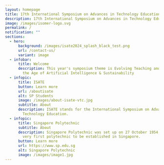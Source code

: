 ```yaml
---
layout: homepage
title: 17th International Symposium on Advances in Technology Education (ISATE) 2024
description: 17th International Symposium on Advances in Technology Education (ISATE) 2024
image: /images/isomer-logo.svg
permalink: /
notification: ""
sections:
  - hero:
      background: /images/isate2024_splash_black_test.png
      url: /contact-us/
      variant: image
  - infobar:
      title: Welcome
      description: This year's symposium theme is Evolving Teaching and Learning in
        the Age of Artificial Intelligence & Sustainability
  - infopic:
      title: ISATE
      button: Learn more
      url: /aboutisate
      alt: SP Students
      image: /images/about-isate-vtc.jpg
      subtitle: About
      description: ISATE stands for the International Symposium on Advances in
        Technology Education.
  - infopic:
      title: Singapore Polytechnic
      subtitle: About
      description: Singapore Polytechnic was set up on 27 October 1954, making it the
        very first polytechnic to be established in Singapore.
      button: Learn more
      url: https://www.sp.edu.sg
      alt: Singapore Polytechnic
      image: /images/image1.jpg
---
```

